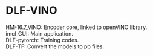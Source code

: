 # DLF-VINO
 HM-16.7_VINO: Encoder core, linked to openVINO library.  
 imcl_GUI: Main application.  
 DLF-pytorch: Training codes.  
 DLF-TF: Convert the models to pb files. 
